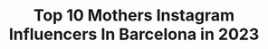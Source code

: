 ---
title: Top 10 Mothers Instagram Influencers In Barcelona in 2023
description: >-
  Find top mothers Instagram influencers in Barcelona in 2023. Most popular hashtags: #barcelona #mother #portrait #love.
platform: Instagram
hits: 16
text_top: Analyze the most popular Instagram profiles on inBeat.
text_bottom: Our search engine has 16 Instagram influencers like this in Barcelona, Spain for you to work with.
profiles:
  - username: "norafonolla"
    fullname: >-
      NORA VARA
    bio: >-
      Mother Agency📍View Barcelona 🇪🇸 - Why Not Milan 🇮🇹 - Women Paris 🇫🇷 - Tess London 🇬🇧 - Silent NY 🇺🇸 Bdn 🏡 📩 norafonolla39@gmail.com
    location: "Spain"
    followers: 10214
    engagement: 683
    commentsToLikes: 0.026588
    id: ck5hsoqb1wy2p0i11j76zd9qi
    verified: false
    hashtags: "#airmax2090, #womensupportingwomen"
  - username: "barbora_dlaskova"
    fullname: >-
      Barbora Dlasková
    bio: >-
      Mother agency - Focus Model Management In Barcelona with @trendmodelsmgmt Marilyn Paris, Syndical, Established- London, Metro- Switzerland
    location: "Spain"
    followers: 6132
    engagement: 570
    commentsToLikes: 0.029583
    id: ck6tn7ajy99zw0j71h3x28otu
    verified: false
    hashtags: "#portrait, #body, #tbt, #home"
  - username: "goodgoodgorgeous"
    fullname: >-
      Haya Tetruashvili ✨ חיה 🇮🇱/🇬🇪
    bio: >-
      Mama to Shirel & Liel 📍DC/BARCELONA, Social Media Consultant/Content Creator Haya@goodgoodgorgeous.com
    location: "Spain"
    followers: 29052
    engagement: 155
    commentsToLikes: 0.072344
    id: ck8syiblwkwh50j784m48o88v
    verified: false
    hashtags: "#love, #itsagggthing, #costabrava, #motherdaughter"
  - username: "latxina"
    fullname: >-
      Monika Frias
    bio: >-
      Photographer, Videographer & Lover. Living in Barcelona and telling stories around the globe. Now Booking 2023 One half of @dos__santas
    location: "Spain"
    followers: 19799
    engagement: 399
    commentsToLikes: 0.065227
    id: ck5cehw30l1l60i11yciis1a7
    verified: false
    hashtags: "#weddingdressinspiration, #dossantas, #destinationweddingphotographer, #fashionphotography"
  - username: "claramas"
    fullname: >-
      Clara Mas
    bio: >-
      Model, mother and passionate about sport, 🤸‍♀️ nature and environment ♻️ 📍 Barcelona 👗 @sightmanagement 🇬🇧@lindenstaub 📲@tendenciastv
    location: "Spain"
    followers: 32639
    engagement: 188
    commentsToLikes: 0.048232
    id: ckf5rwck9e2cb0j23n4clco1h
    verified: true
    hashtags: "#oysho, #beactive, #nature, #style"
  - username: "topfoodbcn"
    fullname: >-
      Top food BCN ⭐️ Foodie
    bio: >-
      🙋🏻‍♂️ Soy Cristian | Periodista & foodie 📍Barcelona y alrd. 📩colaboraciones.topfoodbcn@gmail.com 👇🏻Tentando tu paladar con mis visitas gastronómicas
    location: "Spain"
    followers: 23473
    engagement: 386
    commentsToLikes: 0.643175
    id: ck6u9bwxqwniy0j7192wjxcry
    verified: false
    hashtags: "#foodphotography, #cheese, #chocolate, #giveaway"
  - username: "cluengoart"
    fullname: >-
      Cristina Luengo
    bio: >-
      🎨 Art & tutorials 📍Barcelona 📥 cristinaluengo@bushidotalent.com Shop ☺️⬇️
    location: "Spain"
    followers: 130513
    engagement: 848
    commentsToLikes: 0.011956
    id: ck15rjttg89uc0i19wx0wlpta
    verified: false
    hashtags: "#draw, #ink, #drawing, #illustration"
  - username: "eyesofthemoon"
    fullname: >-
      ANGIE ☾ family | motherhood
    bio: >-
      ⋆ Raising Ava & Olivia ⤿ Love | Lifestyle | Laughs ⋒ Fotos bonitas, maternidad real ⌲ Barcelona ✉︎ info.eyesofthemoon@gmail.com ➘ Freebies & more
    location: "Spain"
    followers: 49136
    engagement: 152
    commentsToLikes: 0.065772
    id: ck5qdvhu2xi8m0i115ledmqqr
    verified: false
    hashtags: "#theheartcaptured, #mixedkids, #momtogs, #mamasgirl"
  - username: "kiwibravo"
    fullname: >-
      🥝 Kiwi Bravo 🥝
    bio: >-
      We thrill people through objects, images and experiences. Barcelona, Madrid, anywhere.
    location: "Spain"
    followers: 18183
    engagement: 196
    commentsToLikes: 0.035408
    id: ck15q4hmf121q0i19bji7er5q
    verified: false
    hashtags: "#apocalypse, #stilllife, #photography, #red"
  - username: "cristinabrondo"
    fullname: >-
      Cristina Brondo
    bio: >-
      #Actriz 💖 Intento disfrutar de todos los momentos y mis #sueños son el motor de mi #vida 💖 DEJO LINK DE MI WEB DE PRODUCTOS DE BELLEZA ECOLÓGICOS! 💚
    location: "Spain"
    followers: 21187
    engagement: 272
    commentsToLikes: 0.039315
    id: ck55mkid046070i11txwkbwb5
    verified: false
    hashtags: "#confinamiento, #teatro, #home, #confinada"
---
